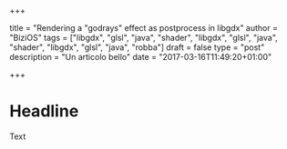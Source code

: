 +++

title = "Rendering a \"godrays\" effect as postprocess in libgdx"
author = "BiziOS"
tags = ["libgdx", "glsl", "java", "shader", "libgdx", "glsl", "java", "shader", "libgdx", "glsl", "java", "robba"]
draft = false
type = "post"
description = "Un articolo bello"
date = "2017-03-16T11:49:20+01:00"

+++

# Headline

Text
